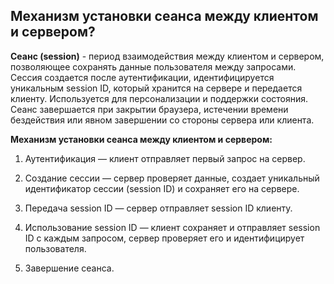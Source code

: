 ## Механизм установки сеанса между клиентом и сервером?

**Сеанс (session)** - период взаимодействия между клиентом и сервером, позволяющее сохранять данные пользователя между запросами. Сессия создается после аутентификации, идентифицируется уникальным session ID, который хранится на сервере и передается клиенту. Используется для персонализации и поддержки состояния. Сеанс завершается при закрытии браузера, истечении времени бездействия или явном завершении со стороны сервера или клиента.


**Механизм установки сеанса между клиентом и сервером:**

1. Аутентификация — клиент отправляет первый запрос на сервер.

2. Создание сессии — сервер проверяет данные, создает уникальный идентификатор сессии (session ID) и сохраняет его на сервере.

3. Передача session ID — сервер отправляет session ID клиенту.

4. Использование session ID — клиент сохраняет и отправляет session ID с каждым запросом, сервер проверяет его и идентифицирует пользователя.

5. Завершение сеанса.